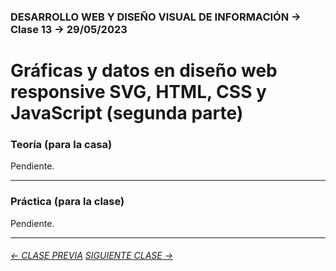 ### DESARROLLO WEB Y DISEÑO VISUAL DE INFORMACIÓN → Clase 13 → 29/05/2023

# Gráficas y datos en diseño web responsive SVG, HTML, CSS y JavaScript (segunda parte)

### Teoría (para la casa)

Pendiente.

- - - - - - - - - - - - - - 

### Práctica (para la clase)

Pendiente.

- - - - - - - 

###### [← CLASE PREVIA](https://github.com/profesorfaco/dno097-2024/tree/main/clase-12) [SIGUIENTE CLASE →](https://github.com/profesorfaco/dno097-2024/tree/main/clase-14)
